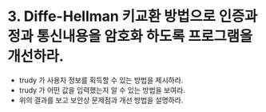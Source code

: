 # 3. Diffe-Hellman 키교환 방법으로 인증과정과 통신내용을 암호화 하도록 프로그램을 개선하라.

- trudy 가 사용자 정보를 획득할 수 있는 방법을 제시하라.
- trudy 가 어떤 값을 입력했는지 알 수 있는 방법을 보여라.
- 위의 결과를 보고 보안상 문제점과 개선 방법을 설명하라.